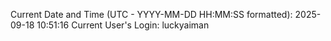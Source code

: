 Current Date and Time (UTC - YYYY-MM-DD HH:MM:SS formatted): 2025-09-18 10:51:16
Current User's Login: luckyaiman
